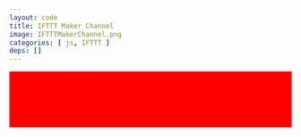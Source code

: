 ```yaml
---
layout: code
title: IFTTT Maker Channel
image: IFTTTMakerChannel.png
categories: [ js, IFTTT ]
deps: []
---
```

<style>
    #send{
        height: 100px;
        width: 100%;
        background: red;
    }
</style>
<div id="send"></div>

<script>
    window.addEventListener('load', function(){
        var div = document.querySelector( '#send' );
        div.addEventListener( 'click', send );

        function send(){
          var xhr = new XMLHttpRequest();
          var url = 'https://maker.ifttt.com/trigger/sendMail/with/key/dau0arAyhXHT9qrHmqdAXS';
          
          //params
          var dest = 'makio135@gmail.com';
          var msg = 'Yo Spam!';
          var signature = 'Yo!';
          var params = 'value1=' + dest + '&value2=' + msg + '&value3=' + signature;
          
          xhr.open( 'POST', url, true );
          xhr.setRequestHeader( 'Content-type', 'application/x-www-form-urlencoded' );

          xhr.onreadystatechange = function() {
              if( xhr.readyState == 4 && xhr.status == 200 ) {
                  div.style.background = 'yellow';
              }
          };
          
          xhr.send( params );
        }
    });
</script>
